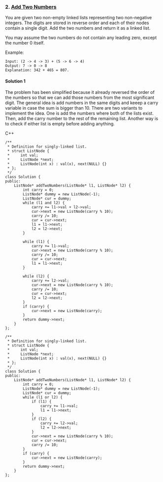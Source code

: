 ### 2\. [Add Two Numbers](https://leetcode.com/problems/add-two-numbers/)

You are given two non-empty linked lists representing two non-negative integers. The digits are stored in reverse order and each of their nodes contain a single digit. Add the two numbers and return it as a linked list.

You may assume the two numbers do not contain any leading zero, except the number 0 itself.

Example:
```
Input: (2 -> 4 -> 3) + (5 -> 6 -> 4)
Output: 7 -> 0 -> 8
Explanation: 342 + 465 = 807.
```

#### Solution 1

The problem has been simplified because it already reversed the order of the numbers
so that we can add those numbers from the most significant digit. The general idea is
add numbers in the same digits and keeep a carry variable in case the sum is bigger
than 10. There are two variants to implement the idea. One is add the numbers where
both of the lists exist. Then, add the carry number to the rest of the remaining list.
Another way is to check if either list is empty before adding anything.

C++

```
/**
 * Definition for singly-linked list.
 * struct ListNode {
 *     int val;
 *     ListNode *next;
 *     ListNode(int x) : val(x), next(NULL) {}
 * };
 */
class Solution {
public:
    ListNode* addTwoNumbers(ListNode* l1, ListNode* l2) {
        int carry = 0;
        ListNode* dummy = new ListNode(-1);
        ListNode* cur = dummy;
        while (l1 and l2) {
            carry += l1->val + l2->val;
            cur->next = new ListNode(carry % 10);
            carry /= 10;
            cur = cur->next;
            l1 = l1->next;
            l2 = l2->next;
        }
        
        while (l1) {
            carry += l1->val;
            cur->next = new ListNode(carry % 10);
            carry /= 10;
            cur = cur->next;
            l1 = l1->next;
        }
        
        while (l2) {
            carry += l2->val;
            cur->next = new ListNode(carry % 10);
            carry /= 10;
            cur = cur->next;
            l2 = l2->next;
        }
        if (carry) {
            cur->next = new ListNode(carry);
        }
        return dummy->next;
    }
};
```

```
/**
 * Definition for singly-linked list.
 * struct ListNode {
 *     int val;
 *     ListNode *next;
 *     ListNode(int x) : val(x), next(NULL) {}
 * };
 */
class Solution {
public:
    ListNode* addTwoNumbers(ListNode* l1, ListNode* l2) {
        int carry = 0;
        ListNode* dummy = new ListNode(-1);
        ListNode* cur = dummy;
        while (l1 or l2) {
            if (l1) {
                carry += l1->val;
                l1 = l1->next;
            }
            if (l2) {
                carry += l2->val;
                l2 = l2->next;
            }
            cur->next = new ListNode(carry % 10);
            cur = cur->next;
            carry /= 10;
        }
        if (carry) {
            cur->next = new ListNode(carry);
        }
        return dummy->next;
    }
};
```
